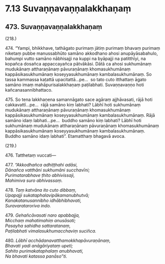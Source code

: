# 7.13 Suvaṇṇavaṇṇalakkhaṇaṃ

## 473\. Suvaṇṇavaṇṇalakkhaṇaṃ

(218.)

474\. “Yampi, bhikkhave, tathāgato purimaṃ jātiṃ purimaṃ bhavaṃ purimaṃ niketaṃ pubbe manussabhūto samāno akkodhano ahosi anupāyāsabahulo, bahumpi vutto samāno nābhisajji na kuppi na byāpajji na patitthīyi, na kopañca dosañca appaccayañca pātvākāsi. Dātā ca ahosi sukhumānaṃ mudukānaṃ attharaṇānaṃ pāvuraṇānaṃ khomasukhumānaṃ kappāsikasukhumānaṃ koseyyasukhumānaṃ kambalasukhumānaṃ. So tassa kammassa kaṭattā upacitattā…pe…  so tato cuto itthattaṃ āgato samāno imaṃ mahāpurisalakkhaṇaṃ paṭilabhati. Suvaṇṇavaṇṇo hoti kañcanasannibhattaco.

475\. So tena lakkhaṇena samannāgato sace agāraṃ ajjhāvasati, rājā hoti cakkavattī…pe…  rājā samāno kiṃ labhati? Lābhī hoti sukhumānaṃ mudukānaṃ attharaṇānaṃ pāvuraṇānaṃ khomasukhumānaṃ kappāsikasukhumānaṃ koseyyasukhumānaṃ kambalasukhumānaṃ. Rājā samāno idaṃ labhati…pe…  buddho samāno kiṃ labhati? Lābhī hoti sukhumānaṃ mudukānaṃ attharaṇānaṃ pāvuraṇānaṃ khomasukhumānaṃ kappāsikasukhumānaṃ koseyyasukhumānaṃ kambalasukhumānaṃ. Buddho samāno idaṃ labhati”. Etamatthaṃ bhagavā avoca.

(219.)

476\. Tatthetaṃ vuccati—

477\. _“Akkodhañca adhiṭṭhahi adāsi,_  
_Dānañca vatthāni sukhumāni succhavīni;_  
_Purimatarabhave ṭhito abhivissaji,_  
_Mahimiva suro abhivassaṃ._  

478\. _Taṃ katvāna ito cuto dibbaṃ,_  
_Upapajji sukataphalavipākamanubhutvā;_  
_Kanakatanusannibho idhābhibhavati,_  
_Suravarataroriva indo._  

479\. _Gehañcāvasati naro apabbajja,_  
_Micchaṃ mahatimahiṃ anusāsati;_  
_Pasayha sahidha sattaratanaṃ,_  
_Paṭilabhati vimalasukhumacchaviṃ suciñca._  

480\. _Lābhī acchādanavatthamokkhapāvuraṇānaṃ,_  
_Bhavati yadi anāgāriyataṃ upeti;_  
_Sahito purimakataphalaṃ anubhavati,_  
_Na bhavati katassa panāso”ti._
